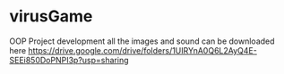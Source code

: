 # virusGame
OOP Project development
all the images and sound can be downloaded here
https://drive.google.com/drive/folders/1UIRYnA0Q6L2AyQ4E-SEEi850DoPNPI3p?usp=sharing
